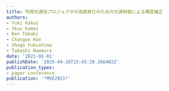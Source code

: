 ```yaml
---
title: 可視光通信プロジェクタの高画質化のための光源制御による輝度補正
authors:
- Yuki Kakui
- Ikuo Kamei
- Ken Takaki
- Changyo Han
- Shogo Fukushima
- Takeshi Naemura
date: '2021-01-01'
publishDate: '2025-04-26T15:45:28.266402Z'
publication_types:
- paper-conference
publication: '*MVE2021*'
---
```

